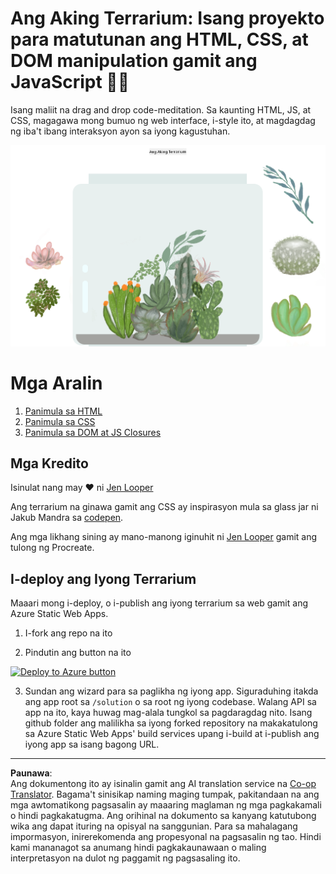 <!--
CO_OP_TRANSLATOR_METADATA:
{
  "original_hash": "7965cd2bc5dc92ad888dc4c6ab2ab70a",
  "translation_date": "2025-08-27T22:56:05+00:00",
  "source_file": "3-terrarium/README.md",
  "language_code": "tl"
}
-->
# Ang Aking Terrarium: Isang proyekto para matutunan ang HTML, CSS, at DOM manipulation gamit ang JavaScript 🌵🌱

Isang maliit na drag and drop code-meditation. Sa kaunting HTML, JS, at CSS, magagawa mong bumuo ng web interface, i-style ito, at magdagdag ng iba't ibang interaksyon ayon sa iyong kagustuhan.

![ang aking terrarium](../../../translated_images/screenshot_gray.0c796099a1f9f25e40aa55ead81f268434c00af30d7092490759945eda63067d.tl.png)

# Mga Aralin

1. [Panimula sa HTML](./1-intro-to-html/README.md)
2. [Panimula sa CSS](./2-intro-to-css/README.md)
3. [Panimula sa DOM at JS Closures](./3-intro-to-DOM-and-closures/README.md)

## Mga Kredito

Isinulat nang may ♥️ ni [Jen Looper](https://www.twitter.com/jenlooper)

Ang terrarium na ginawa gamit ang CSS ay inspirasyon mula sa glass jar ni Jakub Mandra sa [codepen](https://codepen.io/Rotarepmi/pen/rjpNZY).

Ang mga likhang sining ay mano-manong iginuhit ni [Jen Looper](http://jenlooper.com) gamit ang tulong ng Procreate.

## I-deploy ang Iyong Terrarium

Maaari mong i-deploy, o i-publish ang iyong terrarium sa web gamit ang Azure Static Web Apps.

1. I-fork ang repo na ito

2. Pindutin ang button na ito

[![Deploy to Azure button](https://aka.ms/deploytoazurebutton)](https://portal.azure.com/?feature.customportal=false&WT.mc_id=academic-77807-sagibbon#create/Microsoft.StaticApp)

3. Sundan ang wizard para sa paglikha ng iyong app. Siguraduhing itakda ang app root sa `/solution` o sa root ng iyong codebase. Walang API sa app na ito, kaya huwag mag-alala tungkol sa pagdaragdag nito. Isang github folder ang malilikha sa iyong forked repository na makakatulong sa Azure Static Web Apps' build services upang i-build at i-publish ang iyong app sa isang bagong URL.

---

**Paunawa**:  
Ang dokumentong ito ay isinalin gamit ang AI translation service na [Co-op Translator](https://github.com/Azure/co-op-translator). Bagama't sinisikap naming maging tumpak, pakitandaan na ang mga awtomatikong pagsasalin ay maaaring maglaman ng mga pagkakamali o hindi pagkakatugma. Ang orihinal na dokumento sa kanyang katutubong wika ang dapat ituring na opisyal na sanggunian. Para sa mahalagang impormasyon, inirerekomenda ang propesyonal na pagsasalin ng tao. Hindi kami mananagot sa anumang hindi pagkakaunawaan o maling interpretasyon na dulot ng paggamit ng pagsasaling ito.